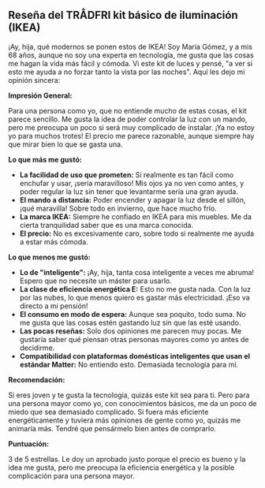 ## Reseña del TRÅDFRI kit básico de iluminación (IKEA)

¡Ay, hija, qué modernos se ponen estos de IKEA! Soy María Gómez, y a mis 68 años, aunque no soy una experta en tecnología, me gusta que las cosas me hagan la vida más fácil y cómoda. Vi este kit de luces y pensé, "a ver si esto me ayuda a no forzar tanto la vista por las noches". Aquí les dejo mi opinión sincera:

**Impresión General:**

Para una persona como yo, que no entiende mucho de estas cosas, el kit parece sencillo. Me gusta la idea de poder controlar la luz con un mando, pero me preocupa un poco si será muy complicado de instalar. ¡Ya no estoy yo para muchos trotes! El precio me parece razonable, aunque siempre hay que mirar bien lo que se gasta una.

**Lo que más me gustó:**

*   **La facilidad de uso que prometen:** Si realmente es tan fácil como enchufar y usar, ¡sería maravilloso! Mis ojos ya no ven como antes, y poder regular la luz sin tener que levantarme sería una gran ayuda.
*   **El mando a distancia:** Poder encender y apagar la luz desde el sillón, ¡qué maravilla! Sobre todo en invierno, que hace mucho frío.
*   **La marca IKEA:** Siempre he confiado en IKEA para mis muebles. Me da cierta tranquilidad saber que es una marca conocida.
*   **El precio:** No es excesivamente caro, sobre todo si realmente me ayuda a estar más cómoda.

**Lo que menos me gustó:**

*   **Lo de "inteligente":** ¡Ay, hija, tanta cosa inteligente a veces me abruma! Espero que no necesite un máster para usarlo.
*   **La clase de eficiencia energética E:** Esto no me gusta nada. Con la luz por las nubes, lo que menos quiero es gastar más electricidad. ¡Eso va directo a mi pensión!
*   **El consumo en modo de espera:** Aunque sea poquito, todo suma. No me gusta que las cosas estén gastando luz sin que las esté usando.
*   **Las pocas reseñas:** Solo dos opiniones me parecen muy pocas. Me gustaría saber qué piensan otras personas mayores como yo antes de decidirme.
*   **Compatibilidad con plataformas domésticas inteligentes que usan el estándar Matter:** No entiendo esto. Demasiada tecnología para mí.

**Recomendación:**

Si eres joven y te gusta la tecnología, quizás este kit sea para ti. Pero para una persona mayor como yo, con conocimientos básicos, me da un poco de miedo que sea demasiado complicado. Si fuera más eficiente energéticamente y tuviera más opiniones de gente como yo, quizás me animaría más. Tendré que pensármelo bien antes de comprarlo.

**Puntuación:**

3 de 5 estrellas. Le doy un aprobado justo porque el precio es bueno y la idea me gusta, pero me preocupa la eficiencia energética y la posible complicación para una persona mayor.